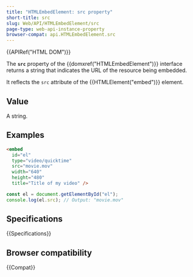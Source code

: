 ```yaml
---
title: "HTMLEmbedElement: src property"
short-title: src
slug: Web/API/HTMLEmbedElement/src
page-type: web-api-instance-property
browser-compat: api.HTMLEmbedElement.src
---
```


{{APIRef("HTML DOM")}}

The **`src`** property of the {{domxref("HTMLEmbedElement")}} interface returns a string that indicates the URL of the resource being embedded.

It reflects the `src` attribute of the {{HTMLElement("embed")}} element.

## Value

A string.

## Examples

```html
<embed
  id="el"
  type="video/quicktime"
  src="movie.mov"
  width="640"
  height="480"
  title="Title of my video" />
```

```js
const el = document.getElementById("el");
console.log(el.src); // Output: "movie.mov"
```

## Specifications

{{Specifications}}

## Browser compatibility

{{Compat}}
